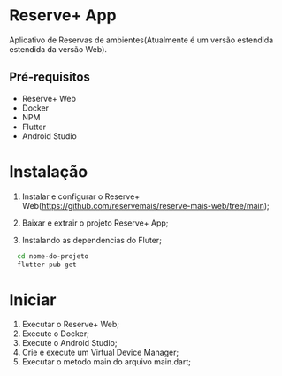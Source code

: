 # Reserve+ App

Aplicativo de Reservas de ambientes(Atualmente é um versão estendida estendida da versão Web).

## Pré-requisitos
* Reserve+ Web 
* Docker
* NPM
* Flutter
* Android Studio

# Instalação
1. Instalar e configurar o Reserve+ Web(https://github.com/reservemais/reserve-mais-web/tree/main);
   
2. Baixar e extrair o projeto Reserve+ App;

3. Instalando as dependencias do Fluter;
```bash
  cd nome-do-projeto
  flutter pub get
```

# Iniciar
1. Executar o Reserve+ Web;
2. Execute o Docker;
3. Execute o Android Studio;
4. Crie e execute um Virtual Device Manager;
5. Executar o metodo main do arquivo main.dart;
